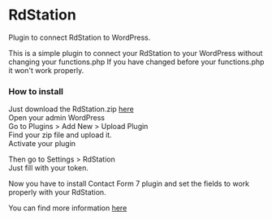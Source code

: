 # RdStation
Plugin to connect RdStation to WordPress.

This is a simple plugin to connect your RdStation to your WordPress without changing your functions.php
If you have changed before your functions.php it won't work properly. 

<h3>How to install</h3>
Just download the RdStation.zip <a href="http://www.pixelcake.com.br/RdStation">here</a><br>
Open your admin WordPress<br>
Go to Plugins > Add New > Upload Plugin<br>
Find your zip file and upload it.<br>
Activate your plugin<br>

Then go to Settings > RdStation<br>
Just fill with your token.

Now you have to install Contact Form 7 plugin and set the fields to work properly with your RdStation.<br>

You can find more information <a href="https://github.com/ResultadosDigitais/rdocs/blob/master/integration_wp_cf7.md">here</a>

